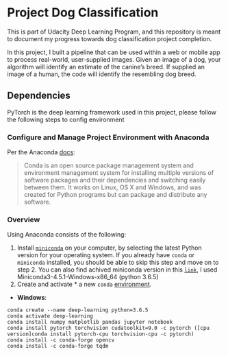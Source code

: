 # Project Dog Classification

This is part of Udacity Deep Learning Program, and this repository is meant to document my progress towards dog classification project completion.

In this project, I built a pipeline that can be used within a web or mobile app to process real-world, user-supplied images. Given an image of a dog, your algorithm will identify an estimate of the canine’s breed. If supplied an image of a human, the code will identify the resembling dog breed.

## Dependencies

PyTorch is the deep learning framework used in this project, please follow the following steps to config environment

### Configure and Manage Project Environment with Anaconda

Per the Anaconda [docs](http://conda.pydata.org/docs):

> Conda is an open source package management system and environment management system 
for installing multiple versions of software packages and their dependencies and 
switching easily between them. It works on Linux, OS X and Windows, and was created 
for Python programs but can package and distribute any software.

### Overview
Using Anaconda consists of the following:

1. Install [`miniconda`](http://conda.pydata.org/miniconda.html) on your computer, by selecting the latest Python version for your operating system. If you already have `conda` or `miniconda` installed, you should be able to skip this step and move on to step 2. You can also find achived miniconda version in this [`link`](https://repo.continuum.io/miniconda/), I used Miniconda3-4.5.1-Windows-x86_64 (python 3.6.5)
2. Create and activate * a new `conda` [environment](http://conda.pydata.org/docs/using/envs.html).

- __Windows__: 
```
conda create --name deep-learning python=3.6.5
conda activate deep-learning
conda install numpy matplotlib pandas jupyter notebook
conda install pytorch torchvision cudatoolkit=9.0 -c pytorch ([cpu version]conda install pytorch-cpu torchvision-cpu -c pytorch)
conda install -c conda-forge opencv 
conda install -c conda-forge tqdm 

```
